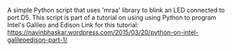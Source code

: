 A simple Python script that uses 'mraa' library to blink an LED 
connected to port D5.
This script is part of a tutorial on using using Python to program
Intel's Galileo and Edison
Link for this tutorial:
https://navinbhaskar.wordpress.com/2015/03/20/python-on-intel-galileoedison-part-1/
